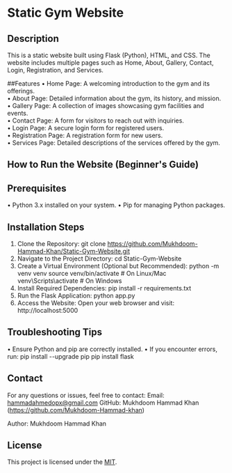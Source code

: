 # Static Gym Website

## Description
This is a static website built using Flask (Python), HTML, and CSS. The website includes multiple pages such as Home, About, Gallery, Contact, Login, Registration, and Services.

##Features
•	Home Page: A welcoming introduction to the gym and its offerings.<br>
•	About Page: Detailed information about the gym, its history, and mission.<br>
•	Gallery Page: A collection of images showcasing gym facilities and events.<br>
•	Contact Page: A form for visitors to reach out with inquiries.<br>
•	Login Page: A secure login form for registered users.<br>
•	Registration Page: A registration form for new users.<br>
•	Services Page: Detailed descriptions of the services offered by the gym.<br>

## How to Run the Website (Beginner's Guide)
## Prerequisites
•	Python 3.x installed on your system.
•	Pip for managing Python packages.

## Installation Steps
1.	Clone the Repository: git clone https://github.com/Mukhdoom-Hammad-Khan/Static-Gym-Website.git
2.	Navigate to the Project Directory: cd Static-Gym-Website
3.	Create a Virtual Environment (Optional but Recommended): python -m venv venv source venv/bin/activate # On Linux/Mac venv\Scripts\activate # On Windows
4.	Install Required Dependencies: pip install -r requirements.txt
5.	Run the Flask Application: python app.py
6.	Access the Website: Open your web browser and visit: http://localhost:5000

## Troubleshooting Tips
•	Ensure Python and pip are correctly installed.
•	If you encounter errors, run: pip install --upgrade pip pip install flask

## Contact
For any questions or issues, feel free to contact:
Email: hammadahmedopx@gmail.com
GitHub: Mukhdoom Hammad Khan (https://github.com/Mukhdoom-Hammad-khan)

Author: Mukhdoom Hammad Khan
## License
This project is licensed under the [MIT](LICENSE).
